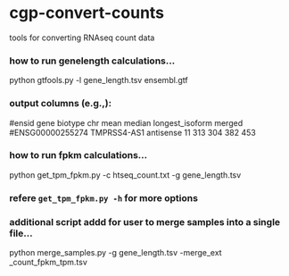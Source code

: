 # cgp-convert-counts

tools for converting RNAseq count data

### how to run genelength calculations... 

python gtfools.py -l gene_length.tsv ensembl.gtf

### output columns (e.g.,): 
#ensid	gene	biotype	chr	mean median longest_isoform	merged
#ENSG00000255274	TMPRSS4-AS1	antisense	11	313	304	382	453
### how to run fpkm calculations...

python get_tpm_fpkm.py -c htseq_count.txt -g gene_length.tsv

### refere ```get_tpm_fpkm.py -h``` for more options

### additional script addd for user to merge samples into a single file...

python merge_samples.py -g gene_length.tsv -merge_ext _count_fpkm_tpm.tsv
